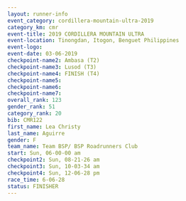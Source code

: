 ```yaml
---
layout: runner-info 
event_category: cordillera-mountain-ultra-2019 
category_km: cmr 
event-title: 2019 CORDILLERA MOUNTAIN ULTRA 
event-location: Tinongdan, Itogon, Benguet Philippines 
event-logo: 
event-date: 03-06-2019 
checkpoint-name2: Ambasa (T2) 
checkpoint-name3: Lusod (T3) 
checkpoint-name4: FINISH (T4) 
checkpoint-name5: 
checkpoint-name6: 
checkpoint-name7: 
overall_rank: 123
gender_rank: 51
category_rank: 20
bib: CMR122
first_name: Lea Christy
last_name: Aguirre
gender: F
team_name: Team BSP/ BSP Roadrunners Club
start: Sun, 06-00-00 am
checkpoint2: Sun, 08-21-26 am
checkpoint3: Sun, 10-03-34 am
checkpoint4: Sun, 12-06-28 pm
race_time: 6-06-28
status: FINISHER
---
```

